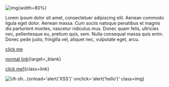 ![img](https://images.unsplash.com/photo-1519046904884-53103b34b206?ixlib=rb-1.2.1&ixid=eyJhcHBfaWQiOjEyMDd9&auto=format&fit=crop&w=750&q=80){width=80%}

Lorem ipsum dolor sit amet, consectetuer adipiscing elit. Aenean commodo ligula eget dolor. Aenean massa. Cum sociis natoque penatibus et magnis dis parturient montes, nascetur ridiculus mus. Donec quam felis, ultricies nec, pellentesque eu, pretium quis, sem. Nulla consequat massa quis enim. Donec pede justo, fringilla vel, aliquet nec, vulputate eget, arcu.

<a href="#" onclick="alert('hello')">click me</a>

[normal link](http://www.google.com){target=_blank}

[click me1](javascript:alert('哦，哦...')){class=link}

![Uh oh...](https://images.unsplash.com/photo-1501747315-124a0eaca060?ixlib=rb-1.2.1&ixid=eyJhcHBfaWQiOjEyMDd9&auto=format&fit=crop&w=634&q=80){onload='alert('XSS')' onclick='alert('hello')' class=img}